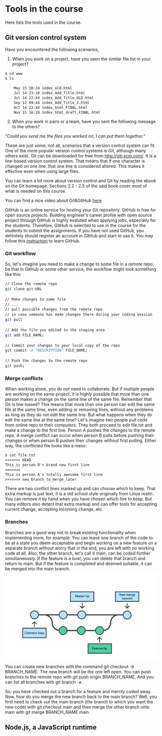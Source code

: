 # Tools in the course
Here lists the tools used in the course.
## Git version control system
Have you encountered the following scenarios,
1. When you work on a project, have you seen the similar file list in your project?
```
$ cd www
$ ls

    May 15 20:24 index_old.html
    Jul 14 23:10 index_Add_Title.html
    Jul 14 22:44 index_Add_Title_OLD.html
    Sep 12 09:44 index_Add_Title_2.html
    Oct 14 22:44 index_html_FINAL.html
    Nov 15 16:10 index_html_draft_FINAL.html
```

2. When you work in pairs or a team, have you sent the following message to the others?

*"Could you send me the files you worked on, I can put them together."*

These are just some, not all, scenarios that a version control system can fit. One of the more popular version control systems is Git, although many others exist. Git can be downloaded for free from http://git-scm.com/. It is a line-based version control system. That means that if one character is changed on one line, that one line is considered altered. This makes it effective even when using large files.

You can learn a lot more about version control and Git by reading the ebook on the Git homepage. Sections 2.2 - 2.5 of the said book cover most of what is needed on this course.

You can find a nice video about Git&GitHub [here](https://youtube.com/playlist?list=PL4cUxeGkcC9goXbgTDQ0n_4TBzOO0ocPR&si=ZSV9ACb5aUULv68p)

GitHub is an online service for hosting your Git repository. GitHub is free for open source projects. Building engineer's career profile with open source project through GitHub is highly evaluted when applying jobs, especially for the students. Therefore, GitHub is selected to use in the course for the students to submit the assignments. If you have not used GitHub, you definitely should register an account in GitHub and start to use it. You may follow this [instruction](https://docs.github.com/en/get-started/start-your-journey/hello-world) to learn GitHub.

### Git workflow
So, let's imagine you need to make a change to some file in a remote repo, be that in GitHub or some other service, the workflow might look something like this:

```bash
// Clone the remote repo
git clone git:URL

// Make changes to some file
// ...
// pull possible changes from the remote repo 
// in case someone has made changes there during your coding session
git pull

// Add the file you edited to the staging area
git add FILE_NAME;

// Commit your changes to your local copy of the repo
git commit -m "DESCRIPTION" FILE_NAME;

// Push the changes to the remote repo
git push;
```

### Merge conflicts
When working alone, you do not need to collaborate. But if multiple people are working on the same project, it is highly possible that more than one person makes a change on the same line of the same file. Remember that Git is line-based? This means that more than one person can edit the same file at the same time, even adding or removing lines, without any problems as long as they do not edit the same line. But what happens when they do edit the same line at the same time? Let's imagine two people pull code from online repo to their computers. They both proceed to edit file.txt and make a change to the first line. Person A pushes the changes to the remote repo. A merge conflict can occur when person B pulls before pushing their changes or when person B pushes their changes without first pulling. Either way, the conflicted file looks like a mess:
```
$ cat file.txt
<<<<<<< HEAD
This is person B's brand new first line
=======
This is person A's totally awesome first line
>>>>>>> new_branch_to_merge_later
```

There are two conflict lines marked up and can choose which to keep. That extra markup is just text, it is a old school style originally from Linux realm. You can remove it by hand when you have chosen which line to keep.  But many editors also detect that extra markup and can offer tools for accepting current change, accepting incoming change, etc.

### Branches
Branches are a good way not to break existing functionality when implementing more, for example. You can leave one branch of the code to be at a state you deem acceptable and begin working on a new feature on a separate branch without worry that in the end, you are left with no working code at all. Also, the other branch, let's call it main, can be coded further simultaneously. If the feature is a bust, you can delete that branch and return to main. But if the feature is completed and deemed suitable, it can be merged into the main branch.
![git branch](./images/git-branches.png)

You can create new branches with the command git checkout -b BRANCH_NAME. The new branch will be the one left open. You can push branches to the remote repo with git push origin BRANCH_NAME. And you can list all branches with git branch -a.

So, you have checked out a branch for a feature and merrily coded away. Now, how do you merge the new branch back to the main branch? Well, you first need to check out the main branch (the branch to which you want the new code) with git checkout main and then merge the other branch onto main with git merge BRANCH_NAME main.

## Node.js, a JavaScript runtime